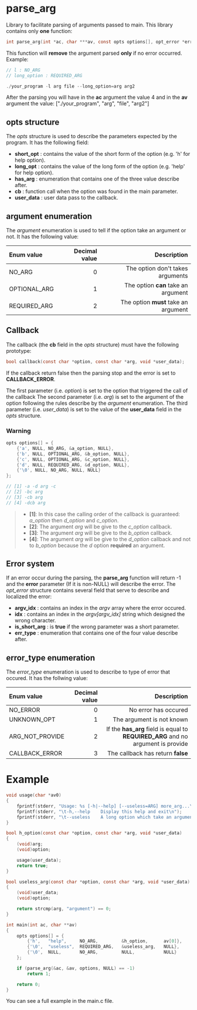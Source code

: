 parse_arg
=========

Library to facilitate parsing of arguments passed to main.
This library contains only **one** function: 

```c
int parse_arg(int *ac, char ***av, const opts options[], opt_error *error);
```

This function will **remove** the argument parsed **only** if no error occurred.
Example:

```c
// l : NO_ARG
// long_option : REQUIRED_ARG

./your_program -l arg file --long_option=arg arg2
```

After the parsing you will have in the **ac** argument the value 4 and in the **av** argument the value: ["./your_program", "arg", "file", "arg2"]

opts structure
--------------

The *opts* structure is used to describe the parameters expected by the program.
It has the following field:

- **short_opt** : contains the value of the short form of the option (e.g. 'h' for help option).
- **long_opt** : contains the value of the long form of the option (e.g. 'help' for help option).
- **has_arg** : enumeration that contains one of the three value describe after.
- **cb** : function call when the option was found in the main parameter.
- **user_data** : user data pass to the callback.

argument enumeration
--------------------

The *argument* enumeration is used to tell if the option take an argument or not.
It has the following value:

| Enum value   | Decimal value |                         Description  |
| :----------- | -------------:| -----------------------------------: |
| NO_ARG       |             0 | The option don't takes arguments     |
| OPTIONAL_ARG |             1 | The option **can** take an argument  |
| REQUIRED_ARG |             2 | The option **must** take an argument |

Callback
--------

The callback (the **cb** field in the *opts* structure) must have the following prototype:

```c
bool callback(const char *option, const char *arg, void *user_data);
```

If the callback return false then the parsing stop and the error is set to **CALLBACK_ERROR**.

The first parameter (i.e. *option*) is set to the option that triggered the call of the callback
The second parameter (i.e. *arg*) is set to the argument of the option following the rules describe by the *argument* enumeration.
The third parameter (i.e. *user_data*) is set to the value of the **user_data** field in the *opts* structure.

### Warning ###

```c
opts options[] = {
    {'a', NULL, NO_ARG, &a_option, NULL},
    {'b', NULL, OPTIONAL_ARG, &b_option, NULL},
    {'c', NULL, OPTIONAL_ARG, &c_option, NULL},
    {'d', NULL, REQUIRED_ARG, &d_option, NULL},
    {'\0', NULL, NO_ARG, NULL, NULL}
};

// [1] -a -d arg -c
// [2] -bc arg
// [3] -cb arg
// [4] -dcb arg
```

>- **[1]**: In this case the calling order of the callback is guaranteed: *a_option* then *d_option* and *c_option*.
>- **[2]**: The argument *arg* will be give to the *c_option* callback.
>- **[3]**: The argument *arg* will be give to the *b_option* callback.
>- **[4]**: The argument *arg* will be give to the *d_option* callback and not to *b_option* because the *d* option **required** an argument.

Error system
------------

If an error occur during the parsing, the **parse_arg** function will return -1 and the **error** parameter (If it is non-NULL) will describe the error.
The *opt_error* structure contains several field that serve to describe and localized the error:

- **argv_idx** : contains an index in the *argv* array where the error occured.
- **idx** : contains an index in the *argv[argv_idx]* string which designed the wrong character.
- **is_short_arg** : is **true** if the wrong parameter was a short parameter.
- **err_type** : enumeration that contains one of the four value describe after.

error_type enumeration
----------------------

The *error_type* enumeration is used to describe to type of error that occured.
It has the follwing value:

| Enum value      | Decimal value |                                                                Description |
| :-------------- | -------------:| -------------------------------------------------------------------------: |
| NO_ERROR        |             0 | No error has occured                                                       |
| UNKNOWN_OPT     |             1 | The argument is not known                                                  |
| ARG_NOT_PROVIDE |             2 | If the **has_arg** field is equal to **REQUIRED_ARG** and no argument is provide |
| CALLBACK_ERROR  |             3 | The callback has return **false**                                          |

Example
=======

```c
void usage(char *av0)
{
    fprintf(stderr, "Usage: %s [-h|--help] [--useless=ARG] more_arg...\n", av0);
    fprintf(stderr, "\t-h,--help    Display this help and exit\n");
    fprintf(stderr, "\t--useless    A long option which take an argument");
}

bool h_option(const char *option, const char *arg, void *user_data)
{
    (void)arg;
    (void)option;

    usage(user_data);
    return true;
}

bool useless_arg(const char *option, const char *arg, void *user_data)
{
    (void)user_data;
    (void)option;

    return strcmp(arg, "argument") == 0;
}

int main(int ac, char **av)
{
    opts options[] = {
        {'h',   "help",     NO_ARG,         &h_option,      av[0]},
        {'\0',  "useless",  REQUIRED_ARG,   &useless_arg,   NULL},
        {'\0',  NULL,       NO_ARG,         NULL,           NULL}
    };

    if (parse_arg(&ac, &av, options, NULL) == -1)
        return 1;

    return 0;
}
```

You can see a full example in the main.c file.
